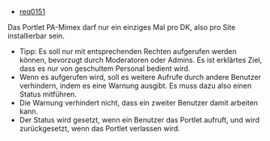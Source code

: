 * [req0151](https://github.com/PolitAktiv/politaktiv-requirements/tree/master/de/requirements/req0151.md)

Das Portlet PA-Mimex darf nur ein einziges Mal pro DK, also pro Site installierbar sein.
 * Tipp: Es soll nur mit entsprechenden Rechten aufgerufen werden können, bevorzugt durch Moderatoren oder Admins. Es ist erklärtes Ziel, dass es nur von geschultem Personal bedient wird.
 * Wenn es aufgerufen wird, soll es weitere Aufrufe durch andere Benutzer verhindern, indem es eine Warnung ausgibt. Es muss dazu also einen Status mitführen.
 * Die Warnung verhindert nicht, dass ein zweiter Benutzer damit arbeiten kann.
 * Der Status wird gesetzt, wenn ein Benutzer das Portlet aufruft, und wird zurückgesetzt, wenn das Portlet verlassen wird.

